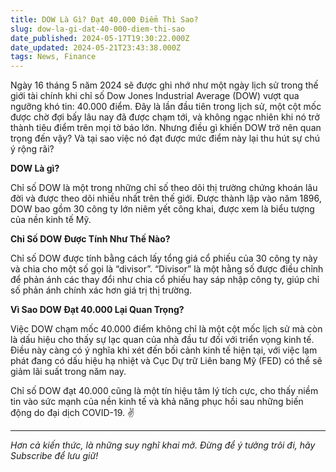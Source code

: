 ```yaml
---
title: DOW Là Gì? Đạt 40.000 Điểm Thì Sao?
slug: dow-la-gi-dat-40-000-diem-thi-sao
date_published: 2024-05-17T19:30:22.000Z
date_updated: 2024-05-21T23:43:38.000Z
tags: News, Finance
---
```


Ngày 16 tháng 5 năm 2024 sẽ được ghi nhớ như một ngày lịch sử trong thế giới tài chính khi chỉ số Dow Jones Industrial Average (DOW) vượt qua ngưỡng khó tin: 40.000 điểm. Đây là lần đầu tiên trong lịch sử, một cột mốc được chờ đợi bấy lâu nay đã được chạm tới, và không ngạc nhiên khi nó trở thành tiêu điểm trên mọi tờ báo lớn. Nhưng điều gì khiến DOW trở nên quan trọng đến vậy? Và tại sao việc nó đạt được mức điểm này lại thu hút sự chú ý rộng rãi?

**DOW Là gì?**

Chỉ số DOW là một trong những chỉ số theo dõi thị trường chứng khoán lâu đời và được theo dõi nhiều nhất trên thế giới. Được thành lập vào năm 1896, DOW bao gồm 30 công ty lớn niêm yết công khai, được xem là biểu tượng của nền kinh tế Mỹ.

**Chỉ Số DOW Được Tính Như Thế Nào?**

Chỉ số DOW được tính bằng cách lấy tổng giá cổ phiếu của 30 công ty này và chia cho một số gọi là “divisor”. “Divisor” là một hằng số được điều chỉnh để phản ánh các thay đổi như chia cổ phiếu hay sáp nhập công ty, giúp chỉ số phản ánh chính xác hơn giá trị thị trường.

**Vì Sao DOW Đạt 40.000 Lại Quan Trọng?**

Việc DOW chạm mốc 40.000 điểm không chỉ là một cột mốc lịch sử mà còn là dấu hiệu cho thấy sự lạc quan của nhà đầu tư đối với triển vọng kinh tế. Điều này càng có ý nghĩa khi xét đến bối cảnh kinh tế hiện tại, với việc lạm phát đang có dấu hiệu hạ nhiệt và Cục Dự trữ Liên bang Mỹ (FED) có thể sẽ giảm lãi suất trong năm nay.

Chỉ số DOW đạt 40.000 cũng là một tín hiệu tâm lý tích cực, cho thấy niềm tin vào sức mạnh của nền kinh tế và khả năng phục hồi sau những biến động do đại dịch COVID-19. ✌

---

*Hơn cả kiến thức, là những suy nghĩ khai mở. Đừng để ý tưởng trôi đi, hãy Subscribe để lưu giữ!*
